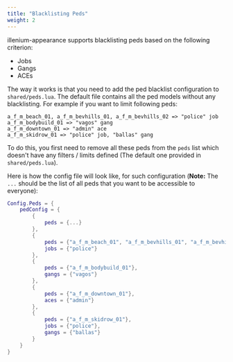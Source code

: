 ```yaml
---
title: "Blacklisting Peds"
weight: 2
---
```


illenium-appearance supports blacklisting peds based on the following criterion:

- Jobs
- Gangs
- ACEs

The way it works is that you need to add the ped blacklist configuration to `shared/peds.lua`.  The default file contains all the ped models without any blacklisting. For example if you want to limit following peds:

```title="Example"
a_f_m_beach_01, a_f_m_bevhills_01, a_f_m_bevhills_02 => "police" job
a_f_m_bodybuild_01 => "vagos" gang
a_f_m_downtown_01 => "admin" ace
a_f_m_skidrow_01 => "police" job, "ballas" gang
```

To do this, you first need to remove all these peds from the `peds` list which doesn't have any filters / limits defined (The default one provided in `shared/peds.lua`).

Here is how the config file will look like, for such configuration (**Note:** The `...` should be the list of all peds that you want to be accessible to everyone):

```lua title="shared/peds.lua"
Config.Peds = {
    pedConfig = {
        {
            peds = {...}
        },
        {
            peds = {"a_f_m_beach_01", "a_f_m_bevhills_01", "a_f_m_bevhills_02"},
            jobs = {"police"}
        },
        {
            peds = {"a_f_m_bodybuild_01"},
            gangs = {"vagos"}
        },
        {
            peds = {"a_f_m_downtown_01"},
            aces = {"admin"}
        },
        {
            peds = {"a_f_m_skidrow_01"},
            jobs = {"police"},
            gangs = {"ballas"}
        }
    }
}
```
